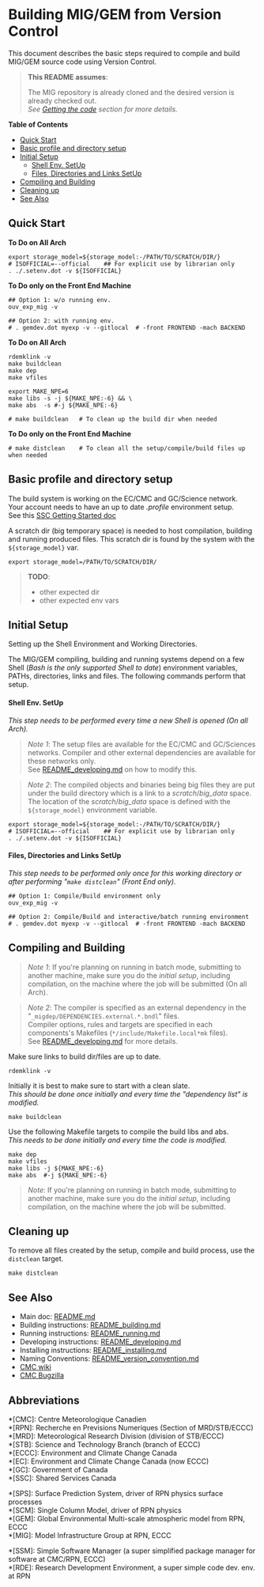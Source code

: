
Building MIG/GEM from Version Control
=====================================

This document describes the basic steps required to compile and build
MIG/GEM source code using Version Control.

> **This README assumes**:  
>
> The MIG repository is already cloned and the desired version is already checked out.  
> *See [Getting the code](README.md#getting-the-code) section for more details.*


**Table of Contents**

   * [Quick Start](#quick-start)
   * [Basic profile and directory setup](#basic-profile-and-directory-setup)
   * [Initial Setup](#initial-setup)
      * [Shell Env. SetUp](#shell-env-setup)
      * [Files, Directories and Links SetUp](#files-directories-and-links-setup)
   * [Compiling and Building](#compiling-and-building)
   * [Cleaning up](#cleaning-up)
   * [See Also](#see-also)


Quick Start
-----------

**To Do on All Arch**

    export storage_model=${storage_model:-/PATH/TO/SCRATCH/DIR/}
    # ISOFFICIAL=--official    ## For explicit use by librarian only
    . ./.setenv.dot -v ${ISOFFICIAL}

**To Do only on the Front End Machine**

    ## Option 1: w/o running env.
    ouv_exp_mig -v

    ## Option 2: with running env.
    # . gemdev.dot myexp -v --gitlocal  # -front FRONTEND -mach BACKEND

**To Do on All Arch**

    rdemklink -v
    make buildclean
    make dep
    make vfiles

    export MAKE_NPE=6
    make libs -s -j ${MAKE_NPE:-6} && \
    make abs  -s #-j ${MAKE_NPE:-6}

    # make buildclean   # To clean up the build dir when needed
    
**To Do only on the Front End Machine**

    # make distclean    # To clean all the setup/compile/build files up when needed


Basic profile and directory setup
------------------------------------

The build system is working on the EC/CMC and GC/Science network.  
Your account needs to have an up to date *.profile* environment setup.  
See this [SSC Getting Started doc](https://portal.science.gc.ca/confluence/display/SCIDOCS/Getting+Started+-+Setting+Up+the+Environment)

A scratch dir (big temporary space) is needed to host compilation,
building and running produced files.
This scratch dir is found by the system with the `${storage_model}` var.

    export storage_model=/PATH/TO/SCRATCH/DIR/

> **TODO**:
>  * other expected dir
>  * other expected env vars


Initial Setup
----------------

Setting up the Shell Environment and Working Directories.

The MIG/GEM compiling, building and running systems depend on a few Shell
(*Bash is the only supported Shell to date*) environment variables, PATHs,
directories, links and files.
The following commands perform that setup.


#### Shell Env. SetUp ####

*This step needs to be performed every time a new Shell is opened (On all Arch).*

> *Note 1*: The setup files are available for the EC/CMC and GC/Sciences networks.
> Compiler and other external dependencies are available for these networks only.  
> See [README\_developing.md](README_developing.md) on how to modify this.

> *Note 2*: The compiled objects and binaries being big files they are put under the
> build directory which is a link to a *scratch*/*big_data* space.  
> The location of the *scratch*/*big_data* space is defined with the
> `${storage_model}` environment variable.

    export storage_model=${storage_model:-/PATH/TO/SCRATCH/DIR/}
    # ISOFFICIAL=--official    ## For explicit use by librarian only
    . ./.setenv.dot -v ${ISOFFICIAL}


#### Files, Directories and Links SetUp ####

*This step needs to be performed only once for this working directory
or after performing "`make distclean`" (Front End only).*

    ## Option 1: Compile/Build environment only
    ouv_exp_mig -v

    ## Option 2: Compile/Build and interactive/batch running environment
    # . gemdev.dot myexp -v --gitlocal  # -front FRONTEND -mach BACKEND


Compiling and Building
----------------------

> *Note 1*: If you're planning on running in batch mode, submitting to
> another machine, make sure you do the *initial setup*, including compilation,
> on the machine where the job will be submitted (On all Arch).

> *Note 2*: The compiler is specified as an external dependency in
> the "`_migdep/DEPENDENCIES.external.*.bndl`" files.  
> Compiler options, rules and targets are specified in each components's
> Makefiles (`*/include/Makefile.local*mk` files).  
> See [README\_developing.md](README_developing.md) for more details.

Make sure links to build dir/files are up to date.

    rdemklink -v

Initially it is best to make sure to start with a clean slate.  
*This should be done once initially and every time the "dependency list" is modified.*

    make buildclean

Use the following Makefile targets to compile the build libs and abs.  
*This needs to be done initially and every time the code is modified.*

    make dep
    make vfiles
    make libs -j ${MAKE_NPE:-6}
    make abs  #-j ${MAKE_NPE:-6}

> *Note*: If you're planning on running in batch mode, submitting to another
> machine, make sure you do the *initial setup*, including compilation,
> on the machine where the job will be submitted.

Cleaning up
-----------

To remove all files created by the setup, compile and build process, use the `distclean` target.

    make distclean


See Also
--------

  * Main doc: [README.md](README.md)
  * Building instructions: [README\_building.md](README_building.md)
  * Running instructions: [README\_running.md](README_running.md)
  * Developing instructions: [README\_developing.md](README_developing.md)
  * Installing instructions: [README\_installing.md](README_installing.md)
  * Naming Conventions: [README\_version\_convention.md](README_version_convention.md)
  * [CMC wiki](https://wiki.cmc.ec.gc.ca/wiki)
  * [CMC Bugzilla](http://bugzilla.cmc.ec.gc.ca)


Abbreviations
-------------

*[CMC]: Centre Meteorologique Canadien  
*[RPN]: Recherche en Previsions Numeriques (Section of MRD/STB/ECCC)  
*[MRD]: Meteorological Research Division (division of STB/ECCC)  
*[STB]: Science and Technology Branch (branch of ECCC)  
*[ECCC]: Environment and Climate Change Canada  
*[EC]: Environment and Climate Change Canada (now ECCC)  
*[GC]: Government of Canada  
*[SSC]: Shared Services Canada  

*[SPS]: Surface Prediction System, driver of RPN physics surface processes  
*[SCM]: Single Column Model, driver of RPN physics  
*[GEM]: Global Environmental Multi-scale atmospheric model from RPN, ECCC  
*[MIG]: Model Infrastructure Group at RPN, ECCC  

*[SSM]: Simple Software Manager (a super simplified package manager for software at CMC/RPN, ECCC)  
*[RDE]: Research Development Environment, a super simple code dev. env. at RPN  

